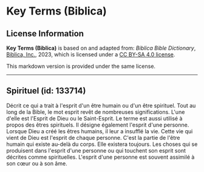 # Key Terms (Biblica)

## License Information

**Key Terms (Biblica)** is based on and adapted from: _Biblica Bible Dictionary_, [Biblica, Inc.](https://www.biblica.com/), 2023, which is licensed under a [CC BY-SA 4.0 license](https://creativecommons.org/licenses/by-sa/4.0/legalcode.en).

This markdown version is provided under the same license.



--------------------------------

## Spirituel (id: 133714)

Décrit ce qui a trait à l'esprit d'un être humain ou d'un être spirituel. Tout au long de la Bible, le mot esprit revêt de nombreuses significations. L'une d'elle est l'Esprit de Dieu ou le Saint\-Esprit. Le terme est aussi utilisé à propos des êtres spirituels. Il désigne également l'esprit d'une personne. Lorsque Dieu a créé les êtres humains, il leur a insufflé la vie. Cette vie qui vient de Dieu est l'esprit de chaque personne. C'est la partie de l'être humain qui existe au\-delà du corps. Elle existera toujours. Les choses qui se produisent dans l'esprit d'une personne ou qui touchent son esprit sont décrites comme spirituelles. L'esprit d'une personne est souvent assimilé à son cœur ou à son âme.



